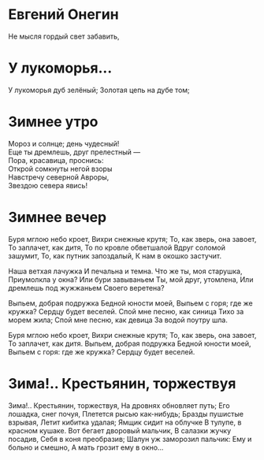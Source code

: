 # Евгений Онегин

Не мысля гордый свет забавить,

# У лукоморья...

У лукоморья дуб зелёный;
Золотая цепь на дубе том;

# Зимнее утро

Мороз и солнце; день чудесный!  
Еще ты дремлешь, друг прелестный —  
Пора, красавица, проснись:  
Открой сомкнуты негой взоры  
Навстречу северной Авроры,  
Звездою севера явись!    

# Зимнее вечер

Буря мглою небо кроет,
Вихри снежные крутя;
То, как зверь, она завоет,
То заплачет, как дитя,
То по кровле обветшалой
Вдруг соломой зашумит,
То, как путник запоздалый,
К нам в окошко застучит.

Наша ветхая лачужка
И печальна и темна.
Что же ты, моя старушка,
Приумолкла у окна?
Или бури завываньем
Ты, мой друг, утомлена,
Или дремлешь под жужжаньем
Своего веретена?

Выпьем, добрая подружка
Бедной юности моей,
Выпьем с горя; где же кружка?
Сердцу будет веселей.
Спой мне песню, как синица
Тихо за морем жила;
Спой мне песню, как девица
За водой поутру шла.

Буря мглою небо кроет,
Вихри снежные крутя;
То, как зверь, она завоет,
То заплачет, как дитя.
Выпьем, добрая подружка
Бедной юности моей,
Выпьем с горя: где же кружка?
Сердцу будет веселей.

# Зима!.. Крестьянин, торжествуя

Зима!.. Крестьянин, торжествуя,
На дровнях обновляет путь;
Его лошадка, снег почуя,
Плетется рысью как-нибудь;
Бразды пушистые взрывая,
Летит кибитка удалая;
Ямщик сидит на облучке
В тулупе, в красном кушаке.
Вот бегает дворовый мальчик,
В салазки жучку посадив,
Себя в коня преобразив;
Шалун уж заморозил пальчик:
Ему и больно и смешно,
А мать грозит ему в окно…
